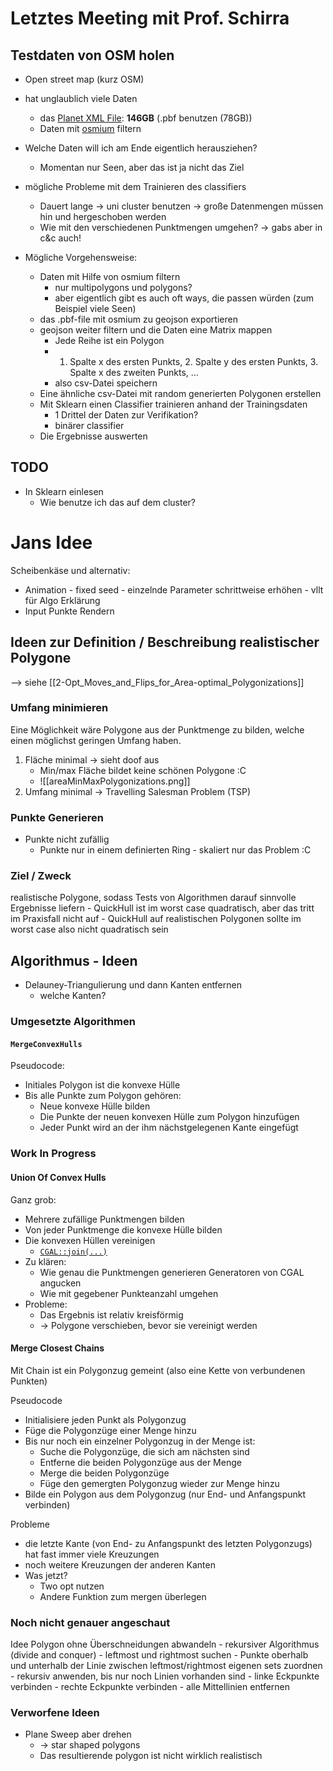 # Letztes Meeting mit Prof. Schirra

## Testdaten von OSM holen
- Open street map (kurz OSM)
- hat unglaublich viele Daten
	- das [Planet XML File](https://planet.openstreetmap.org/): **146GB** (.pbf benutzen (78GB))
	- Daten mit [osmium](https://docs.osmcode.org/osmium/latest/osmium-tags-filter.html) filtern
- Welche Daten will ich am Ende eigentlich herausziehen?
	- Momentan nur Seen, aber das ist ja nicht das Ziel

- mögliche Probleme mit dem Trainieren des classifiers
	- Dauert lange -> uni cluster benutzen -> große Datenmengen müssen hin und hergeschoben werden
	- Wie mit den verschiedenen Punktmengen umgehen? -> gabs aber in c&c auch!

- Mögliche Vorgehensweise:
	- Daten mit Hilfe von osmium filtern 
		- nur multipolygons und polygons?
		- aber eigentlich gibt es auch oft ways, die passen würden (zum Beispiel viele Seen)
	- das .pbf-file mit osmium zu geojson exportieren
	- geojson weiter filtern und die Daten eine Matrix mappen
		- Jede Reihe ist ein Polygon
		- 1. Spalte x des ersten Punkts, 2. Spalte y des ersten Punkts, 3. Spalte x des zweiten Punkts, ...
		- also csv-Datei speichern
	- Eine ähnliche csv-Datei mit random generierten Polygonen erstellen
	- Mit Sklearn einen Classifier trainieren anhand der Trainingsdaten
		- 1 Drittel der Daten zur Verifikation?
		- binärer classifier
	- Die Ergebnisse auswerten

## TODO
- In Sklearn einlesen
	- Wie benutze ich das auf dem cluster?

# Jans Idee
Scheibenkäse und alternativ:
- Animation - fixed seed - einzelnde Parameter schrittweise erhöhen - vllt für Algo Erklärung
- Input Punkte Rendern
## Ideen zur Definition / Beschreibung realistischer Polygone
--> siehe [[2-Opt_Moves_and_Flips_for_Area-optimal_Polygonizations]]

### Umfang minimieren
Eine Möglichkeit wäre Polygone aus der Punktmenge zu bilden, welche einen möglichst geringen Umfang haben.

1. Fläche minimal -> sieht doof aus
	- Min/max Fläche bildet keine schönen Polygone :C
	- ![[areaMinMaxPolygonizations.png]]
2. Umfang minimal -> Travelling Salesman Problem (TSP)

### Punkte Generieren
- Punkte nicht zufällig
	- Punkte nur in einem definierten Ring - skaliert nur das Problem :C
### Ziel / Zweck
realistische Polygone, sodass Tests von Algorithmen darauf sinnvolle Ergebnisse liefern
	- QuickHull ist im worst case quadratisch, aber das tritt im Praxisfall nicht auf 
	- QuickHull auf realistischen Polygonen sollte im worst case also nicht quadratisch sein

## Algorithmus - Ideen
- Delauney-Triangulierung und dann Kanten entfernen
	- welche Kanten?

### Umgesetzte Algorithmen
#### `MergeConvexHulls`
Pseudocode:
- Initiales Polygon ist die konvexe Hülle
- Bis alle Punkte zum Polygon gehören:
	- Neue konvexe Hülle bilden
	- Die Punkte der neuen konvexen Hülle zum Polygon hinzufügen
	- Jeder Punkt wird an der ihm nächstgelegenen Kante eingefügt

### Work In Progress

#### Union Of Convex Hulls
Ganz grob:
- Mehrere zufällige Punktmengen bilden
- Von jeder Punktmenge die konvexe Hülle bilden
- Die konvexen Hüllen vereinigen
	- [`CGAL::join(...)`](https://doc.cgal.org/latest/Boolean_set_operations_2/group__boolean__join.html)
- Zu klären: 
	- Wie genau die Punktmengen generieren
	  Generatoren von CGAL angucken
	- Wie mit gegebener Punkteanzahl umgehen
- Probleme:
	- Das Ergebnis ist relativ kreisförmig
	- -> Polygone verschieben, bevor sie vereinigt werden

#### Merge Closest Chains
Mit Chain ist ein Polygonzug gemeint (also eine Kette von verbundenen Punkten)

Pseudocode
- Initialisiere jeden Punkt als Polygonzug 
- Füge die Polygonzüge einer Menge hinzu
- Bis nur noch ein einzelner Polygonzug in der Menge ist:
	- Suche die Polygonzüge, die sich am nächsten sind
	- Entferne die beiden Polygonzüge aus der Menge
	- Merge die beiden Polygonzüge
	- Füge den gemergten Polygonzug wieder zur Menge hinzu
- Bilde ein Polygon aus dem Polygonzug (nur End- und Anfangspunkt verbinden)

Probleme
- die letzte Kante (von End- zu Anfangspunkt des letzten Polygonzugs) hat fast immer viele Kreuzungen
- noch weitere Kreuzungen der anderen Kanten
- Was jetzt?
	- Two opt nutzen
	- Andere Funktion zum mergen überlegen

### Noch nicht genauer angeschaut
Idee Polygon ohne Überschneidungen abwandeln
	- rekursiver Algorithmus (divide and conquer)
	- leftmost und rightmost suchen
	- Punkte oberhalb und unterhalb der Linie zwischen leftmost/rightmost eigenen sets zuordnen
	- rekursiv anwenden, bis nur noch Linien vorhanden sind
	- linke Eckpunkte verbinden
	- rechte Eckpunkte verbinden
	- alle Mittellinien entfernen

### Verworfene Ideen
- Plane Sweep aber drehen 
	- -> star shaped polygons
	- Das resultierende polygon ist nicht wirklich realistisch

